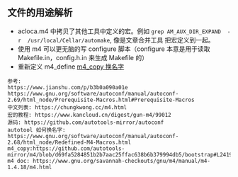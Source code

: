 文件的用途解析
---
- acloca.m4 中拷贝了其他工具中定义的宏。例如 `grep AM_AUX_DIR_EXPAND  -r  /usr/local/Cellar/automake`, 像是文章合并工具 把宏定义到一起。
- 使用 m4 可以更无脑的写 configure 脚本（configure 本意是用于读取 Makefile.in，config.h.in 来生成 Makefile 的）
- 重新定义 m4_define [m4_copy 换名字](https://github.com/autotools-mirror/autoconf/blob/d78a7dd95fed24e417dfb4d08124a9ce7c1f7d1e/lib/autoconf/general.m4#L157) 

```
参考:
https://www.jianshu.com/p/b3b0a090a01e
https://www.gnu.org/software/autoconf/manual/autoconf-2.69/html_node/Prerequisite-Macros.html#Prerequisite-Macros
中文列表: https://chungkwong.cc/m4.html
宏的教程: https://www.kancloud.cn/digest/gun-m4/99012
源码: https://github.com/autotools-mirror/autoconf
autotool 如何换名字: https://www.gnu.org/software/autoconf/manual/autoconf-2.68/html_node/Redefined-M4-Macros.html
m4_copy:https://github.com/autotools-mirror/m4/blob/d69fa5284851b2b7aac25ffac638b6b379994db5/bootstrap#L2419
m4 doc: https://www.gnu.org/savannah-checkouts/gnu/m4/manual/m4-1.4.18/m4.html
```
